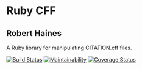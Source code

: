 # Ruby CFF
## Robert Haines

A Ruby library for manipulating CITATION.cff files.

[![Build Status](https://travis-ci.org/hainesr/ruby-cff.svg?branch=master)](https://travis-ci.org/hainesr/ruby-cff)
[![Maintainability](https://api.codeclimate.com/v1/badges/7eaa3890f17664e10bc6/maintainability)](https://codeclimate.com/github/hainesr/ruby-cff/maintainability)
[![Coverage Status](https://coveralls.io/repos/github/hainesr/ruby-cff/badge.svg)](https://coveralls.io/github/hainesr/ruby-cff)
